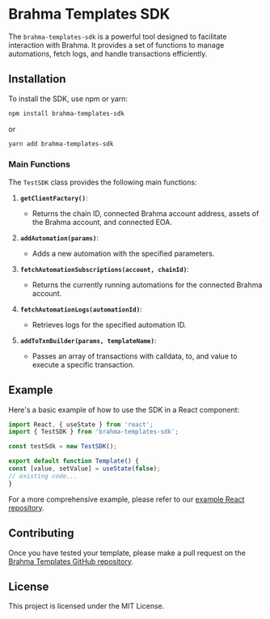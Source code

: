 # Brahma Templates SDK

The `brahma-templates-sdk` is a powerful tool designed to facilitate interaction with Brahma. It provides a set of functions to manage automations, fetch logs, and handle transactions efficiently.

## Installation

To install the SDK, use npm or yarn:

```sh
npm install brahma-templates-sdk
```

or

```sh
yarn add brahma-templates-sdk
```

### Main Functions

The `TestSDK` class provides the following main functions:

1. **`getClientFactory()`**:
   - Returns the chain ID, connected Brahma account address, assets of the Brahma account, and connected EOA.

2. **`addAutomation(params)`**:
   - Adds a new automation with the specified parameters.

3. **`fetchAutomationSubscriptions(account, chainId)`**:
   - Returns the currently running automations for the connected Brahma account.

4. **`fetchAutomationLogs(automationId)`**:
   - Retrieves logs for the specified automation ID.

5. **`addToTxnBuilder(params, templateName)`**:
   - Passes an array of transactions with calldata, to, and value to execute a specific transaction.

## Example

Here's a basic example of how to use the SDK in a React component:

```ts
import React, { useState } from 'react';
import { TestSDK } from 'brahma-templates-sdk';

const testSdk = new TestSDK();

export default function Template() {
const [value, setValue] = useState(false);
// existing code...
}
```

For a more comprehensive example, please refer to our [example React repository](#).

## Contributing

Once you have tested your template, please make a pull request on the [Brahma Templates GitHub repository](https://github.com/brahma-templates).

## License

This project is licensed under the MIT License.

